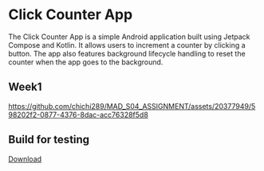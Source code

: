 # Click Counter App

The Click Counter App is a simple Android application built using Jetpack Compose and Kotlin. It allows users to increment a counter by clicking a button. The app also features background lifecycle handling to reset the counter when the app goes to the background.

## Week1

https://github.com/chichi289/MAD_S04_ASSIGNMENT/assets/20377949/598202f2-0877-4376-8dac-acc76328f5d8

## Build for testing

<a href="/apk/app-debug.apk" title="Download" download>Download</a>

